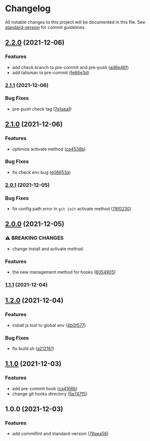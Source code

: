 # Changelog

All notable changes to this project will be documented in this file. See [standard-version](https://github.com/conventional-changelog/standard-version) for commit guidelines.

## [2.2.0](https://github.com/tzaiyang/git-hooks/compare/v2.1.1...v2.2.0) (2021-12-06)


### Features

* add check branch to pre-commit and pre-push ([ad6e46f](https://github.com/tzaiyang/git-hooks/commit/ad6e46fc343d2a38c0ba9f1e9b64edead06fe3e3))
* add talisman to pre-commit ([fe66e3d](https://github.com/tzaiyang/git-hooks/commit/fe66e3d5cd04e455eb5a43656e6f640d94f2987a))

### [2.1.1](https://github.com/tzaiyang/git-hooks/compare/v2.1.0...v2.1.1) (2021-12-06)


### Bug Fixes

* pre-push check tag ([7e1aea1](https://github.com/tzaiyang/git-hooks/commit/7e1aea132040fbfe672600b6e58b38fd267ec5da))

## [2.1.0](https://github.com/tzaiyang/git-hooks/compare/v2.0.1...v2.1.0) (2021-12-06)


### Features

* optimize activate method ([ce4538b](https://github.com/tzaiyang/git-hooks/commit/ce4538b47dde959ff6a87731d9928879d743a747))


### Bug Fixes

* fix check env bug ([e08653a](https://github.com/tzaiyang/git-hooks/commit/e08653a6eee4cb8431815f8d041a6738ec153504))

### [2.0.1](https://github.com/tzaiyang/git-hooks/compare/v2.0.0...v2.0.1) (2021-12-05)


### Bug Fixes

* fix config path error in `git init` activate method ([78f0230](https://github.com/tzaiyang/git-hooks/commit/78f0230dce43a7d326a99596e113ae0731c3abdd))

## [2.0.0](https://github.com/tzaiyang/git-hooks/compare/v1.2.0...v2.0.0) (2021-12-05)


### ⚠ BREAKING CHANGES

* change install and activate method.

### Features

* the new management method for hooks ([6054905](https://github.com/tzaiyang/git-hooks/commit/6054905b40eae35810018cfb1956212b0048dfb7))

### [1.1.1](https://github.com/tzaiyang/git-hooks/compare/v1.1.0...v1.1.1) (2021-12-04)

## [1.2.0](https://github.com/tzaiyang/git-hooks/compare/v1.1.0...v1.2.0) (2021-12-04)


### Features

* install js tool to global env ([4b0f577](https://github.com/tzaiyang/git-hooks/commit/4b0f57792a6ec0ec8339717f46bf384a2c7b5d29))


### Bug Fixes

* fix build.sh ([a212161](https://github.com/tzaiyang/git-hooks/commit/a212161f908943b8516fd2d6a7f78177e734143e))

## [1.1.0](https://github.com/tzaiyang/git-hooks/compare/v1.0.0...v1.1.0) (2021-12-03)


### Features

* add pre-commit hook ([ca4166b](https://github.com/tzaiyang/git-hooks/commit/ca4166b01de50593362c27e3bb7c08824529e64e))
* change git hooks directory ([5e747f5](https://github.com/tzaiyang/git-hooks/commit/5e747f59fd0827db4a649cb51b5951770d242fae))

## 1.0.0 (2021-12-03)


### Features

* add commitlint and standard-version ([78aea56](https://github.com/tzaiyang/git-hooks/commit/78aea568df621bd2d7c2e8d96c63b401fda25d5a))
